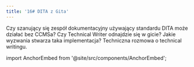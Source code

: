 ```yaml
---
title: '16# DITA z Gita'
---
```


Czy szanujący się zespół dokumentacyjny używający standardu DITA może działać
bez CCMSa? Czy Technical Writer odnajdzie się w gicie? Jakie wyzwania stwarza
taka implementacja? Techniczna rozmowa o technical writingu.

import AnchorEmbed from '@site/src/components/AnchorEmbed';

<AnchorEmbed episodeId="16-DITA-z-Gita-ed3o8b/a-a20fl7c" />
